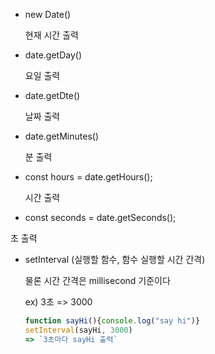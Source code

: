 + new Date()

  현재 시간 출력

+ date.getDay()

  요일 출력

+ date.getDte()

  날짜 출력

+ date.getMinutes()

  분 출력

+ const hours = date.getHours();

  시간 출력

+  const seconds = date.getSeconds();

  초 출력



+ setInterval	(실행할 함수, 함수 실행할 시간 간격)

  물론 시간 간격은 millisecond 기준이다

  ex) 3초 => 3000

  ````js
  function sayHi(){console.log("say hi")}
  setInterval(sayHi, 3000)
  => `3초마다 sayHi 출력`
  ````

  

  